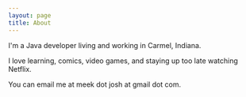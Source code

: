 ```yaml
---
layout: page
title: About
---
```


I'm a Java developer living and working in Carmel, Indiana.

I love learning, comics, video games, and staying up too late watching Netflix.

You can email me at meek dot josh at gmail dot com.
